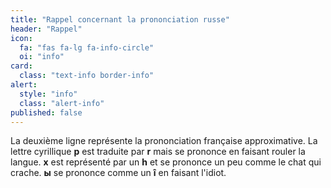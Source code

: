 ```yaml
---
title: "Rappel concernant la prononciation russe"
header: "Rappel"
icon:
  fa: "fas fa-lg fa-info-circle"
  oi: "info"
card:
  class: "text-info border-info"
alert:
  style: "info"
  class: "alert-info"
published: false
---
```

La deuxième ligne représente la prononciation française approximative. La lettre cyrillique **р** est traduite par **r** mais se prononce en faisant rouler la langue. **х** est représenté par un **h** et se prononce un peu comme le chat qui crache. **ы** se prononce comme un **î** en faisant l'idiot.
